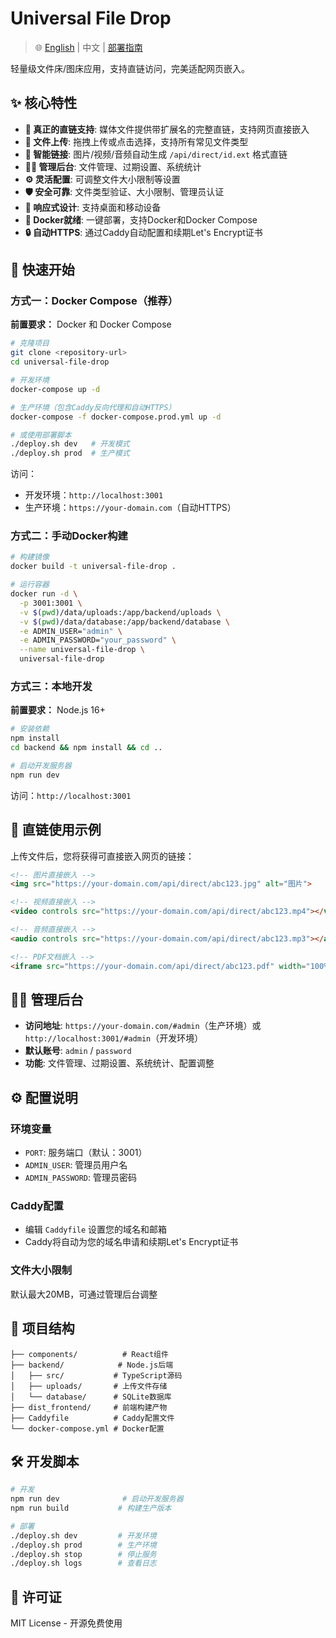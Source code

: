 # Universal File Drop

> 🌐 [English](./README-en.md) | 中文 | [部署指南](./DEPLOYMENT.md)

轻量级文件床/图床应用，支持直链访问，完美适配网页嵌入。

## ✨ 核心特性

- **🔗 真正的直链支持**: 媒体文件提供带扩展名的完整直链，支持网页直接嵌入
- **📁 文件上传**: 拖拽上传或点击选择，支持所有常见文件类型
- **🎯 智能链接**: 图片/视频/音频自动生成 `/api/direct/id.ext` 格式直链
- **👨‍💼 管理后台**: 文件管理、过期设置、系统统计
- **⚙️ 灵活配置**: 可调整文件大小限制等设置
- **🛡️ 安全可靠**: 文件类型验证、大小限制、管理员认证
- **📱 响应式设计**: 支持桌面和移动设备
- **🐳 Docker就绪**: 一键部署，支持Docker和Docker Compose
- **🔒 自动HTTPS**: 通过Caddy自动配置和续期Let's Encrypt证书

## 🚀 快速开始

### 方式一：Docker Compose（推荐）

**前置要求：** Docker 和 Docker Compose

```bash
# 克隆项目
git clone <repository-url>
cd universal-file-drop

# 开发环境
docker-compose up -d

# 生产环境（包含Caddy反向代理和自动HTTPS）
docker-compose -f docker-compose.prod.yml up -d

# 或使用部署脚本
./deploy.sh dev   # 开发模式
./deploy.sh prod  # 生产模式
```

访问：
- 开发环境：`http://localhost:3001`
- 生产环境：`https://your-domain.com`（自动HTTPS）

### 方式二：手动Docker构建

```bash
# 构建镜像
docker build -t universal-file-drop .

# 运行容器
docker run -d \
  -p 3001:3001 \
  -v $(pwd)/data/uploads:/app/backend/uploads \
  -v $(pwd)/data/database:/app/backend/database \
  -e ADMIN_USER="admin" \
  -e ADMIN_PASSWORD="your_password" \
  --name universal-file-drop \
  universal-file-drop
```

### 方式三：本地开发

**前置要求：** Node.js 16+

```bash
# 安装依赖
npm install
cd backend && npm install && cd ..

# 启动开发服务器
npm run dev
```

访问：`http://localhost:3001`

## 🔗 直链使用示例

上传文件后，您将获得可直接嵌入网页的链接：

```html
<!-- 图片直接嵌入 -->
<img src="https://your-domain.com/api/direct/abc123.jpg" alt="图片">

<!-- 视频直接嵌入 -->
<video controls src="https://your-domain.com/api/direct/abc123.mp4"></video>

<!-- 音频直接嵌入 -->
<audio controls src="https://your-domain.com/api/direct/abc123.mp3"></audio>

<!-- PDF文档嵌入 -->
<iframe src="https://your-domain.com/api/direct/abc123.pdf" width="100%" height="600px"></iframe>
```

## 👨‍💼 管理后台

- **访问地址**: `https://your-domain.com/#admin`（生产环境）或 `http://localhost:3001/#admin`（开发环境）
- **默认账号**: `admin` / `password`
- **功能**: 文件管理、过期设置、系统统计、配置调整

## ⚙️ 配置说明

### 环境变量
- `PORT`: 服务端口（默认：3001）
- `ADMIN_USER`: 管理员用户名
- `ADMIN_PASSWORD`: 管理员密码

### Caddy配置
- 编辑 `Caddyfile` 设置您的域名和邮箱
- Caddy将自动为您的域名申请和续期Let's Encrypt证书

### 文件大小限制
默认最大20MB，可通过管理后台调整

## 📁 项目结构

```
├── components/          # React组件
├── backend/            # Node.js后端
│   ├── src/           # TypeScript源码
│   ├── uploads/       # 上传文件存储
│   └── database/      # SQLite数据库
├── dist_frontend/     # 前端构建产物
├── Caddyfile          # Caddy配置文件
└── docker-compose.yml # Docker配置
```

## 🛠️ 开发脚本

```bash
# 开发
npm run dev              # 启动开发服务器
npm run build           # 构建生产版本

# 部署
./deploy.sh dev         # 开发环境
./deploy.sh prod        # 生产环境
./deploy.sh stop        # 停止服务
./deploy.sh logs        # 查看日志
```

## 📄 许可证

MIT License - 开源免费使用
